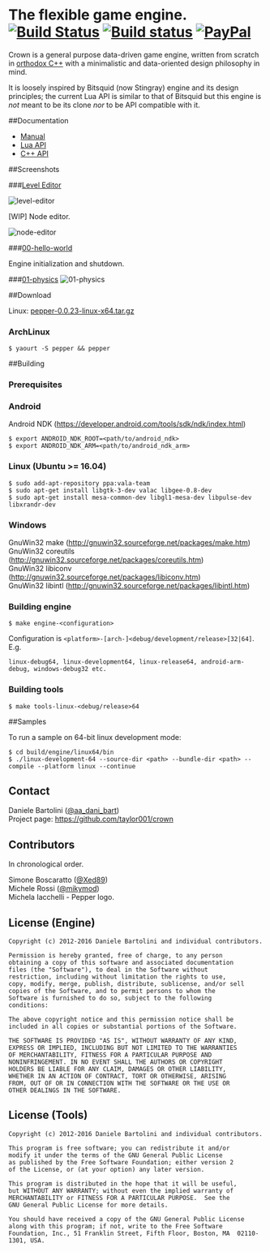 The flexible game engine. [![Build Status](https://travis-ci.org/taylor001/crown.svg?branch=master)](https://travis-ci.org/taylor001/crown) [![Build status](https://ci.appveyor.com/api/projects/status/dabkwdxjr456hl52?svg=true)](https://ci.appveyor.com/project/taylor001/crown) [![PayPal](https://www.paypalobjects.com/en_US/i/btn/btn_donate_SM.gif)](https://www.paypal.com/cgi-bin/webscr?cmd=_s-xclick&hosted_button_id=6FQMPUQQ8KQKW)
=====================================

Crown is a general purpose data-driven game engine, written from scratch in [orthodox C++](https://gist.github.com/bkaradzic/2e39896bc7d8c34e042b) with a minimalistic and data-oriented design philosophy in mind.

It is loosely inspired by Bitsquid (now Stingray) engine and its design principles; the current Lua API is similar to that of Bitsquid but this engine is *not* meant to be its clone *nor* to be API compatible with it.

##Documentation

  * [Manual](http://taylor001.github.io/crown/manual.html)  
  * [Lua API](http://taylor001.github.io/crown/lua_api.html)  
  * [C++ API](http://taylor001.github.io/crown/doxygen/modules)

##Screenshots

###[Level Editor](https://github.com/taylor001/crown/tree/master/tools/level_editor)

![level-editor](https://raw.githubusercontent.com/taylor001/crown/master/docs/shots/level-editor.png)

[WIP] Node editor.

![node-editor](https://raw.githubusercontent.com/taylor001/crown/master/docs/shots/node-editor.png)

###[00-hello-world](https://github.com/taylor001/crown/tree/master/samples/00-hello-world)

Engine initialization and shutdown.

###[01-physics](https://github.com/taylor001/crown/tree/master/samples/01-physics)
![01-physics](https://raw.githubusercontent.com/taylor001/crown/master/docs/shots/01-physics.png)

##Download

Linux: [pepper-0.0.23-linux-x64.tar.gz](https://github.com/taylor001/crown/releases/download/v0.0.23/pepper-0.0.23-linux-x64.tar.gz)

### ArchLinux

	$ yaourt -S pepper && pepper

##Building

### Prerequisites

### Android

Android NDK (https://developer.android.com/tools/sdk/ndk/index.html)

	$ export ANDROID_NDK_ROOT=<path/to/android_ndk>
	$ export ANDROID_NDK_ARM=<path/to/android_ndk_arm>
	
### Linux (Ubuntu >= 16.04)

    $ sudo add-apt-repository ppa:vala-team
    $ sudo apt-get install libgtk-3-dev valac libgee-0.8-dev
    $ sudo apt-get install mesa-common-dev libgl1-mesa-dev libpulse-dev libxrandr-dev

### Windows

GnuWin32 make (http://gnuwin32.sourceforge.net/packages/make.htm)  
GnuWin32 coreutils (http://gnuwin32.sourceforge.net/packages/coreutils.htm)  
GnuWin32 libiconv (http://gnuwin32.sourceforge.net/packages/libiconv.htm)  
GnuWin32 libintl (http://gnuwin32.sourceforge.net/packages/libintl.htm)

### Building engine

	$ make engine-<configuration>
	
Configuration is `<platform>-[arch-]<debug/development/release>[32|64]`. E.g.

	linux-debug64, linux-development64, linux-release64, android-arm-debug, windows-debug32 etc.

### Building tools

	$ make tools-linux-<debug/release>64

##Samples

To run a sample on 64-bit linux development mode:

    $ cd build/engine/linux64/bin
	$ ./linux-development-64 --source-dir <path> --bundle-dir <path> --compile --platform linux --continue

Contact
-------

Daniele Bartolini ([@aa_dani_bart](https://twitter.com/aa_dani_bart))  
Project page: https://github.com/taylor001/crown

Contributors
------------

In chronological order.

Simone Boscaratto ([@Xed89](https://github.com/Xed89))  
Michele Rossi ([@mikymod](https://github.com/mikymod))  
Michela Iacchelli - Pepper logo.

License (Engine)
----------------

	Copyright (c) 2012-2016 Daniele Bartolini and individual contributors.

	Permission is hereby granted, free of charge, to any person
	obtaining a copy of this software and associated documentation
	files (the "Software"), to deal in the Software without
	restriction, including without limitation the rights to use,
	copy, modify, merge, publish, distribute, sublicense, and/or sell
	copies of the Software, and to permit persons to whom the
	Software is furnished to do so, subject to the following
	conditions:

	The above copyright notice and this permission notice shall be
	included in all copies or substantial portions of the Software.

	THE SOFTWARE IS PROVIDED "AS IS", WITHOUT WARRANTY OF ANY KIND,
	EXPRESS OR IMPLIED, INCLUDING BUT NOT LIMITED TO THE WARRANTIES
	OF MERCHANTABILITY, FITNESS FOR A PARTICULAR PURPOSE AND
	NONINFRINGEMENT. IN NO EVENT SHALL THE AUTHORS OR COPYRIGHT
	HOLDERS BE LIABLE FOR ANY CLAIM, DAMAGES OR OTHER LIABILITY,
	WHETHER IN AN ACTION OF CONTRACT, TORT OR OTHERWISE, ARISING
	FROM, OUT OF OR IN CONNECTION WITH THE SOFTWARE OR THE USE OR
	OTHER DEALINGS IN THE SOFTWARE.

License (Tools)
---------------

	Copyright (c) 2012-2016 Daniele Bartolini and individual contributors.

	This program is free software; you can redistribute it and/or
	modify it under the terms of the GNU General Public License
	as published by the Free Software Foundation; either version 2
	of the License, or (at your option) any later version.

	This program is distributed in the hope that it will be useful,
	but WITHOUT ANY WARRANTY; without even the implied warranty of
	MERCHANTABILITY or FITNESS FOR A PARTICULAR PURPOSE.  See the
	GNU General Public License for more details.

	You should have received a copy of the GNU General Public License
	along with this program; if not, write to the Free Software
	Foundation, Inc., 51 Franklin Street, Fifth Floor, Boston, MA  02110-1301, USA.
